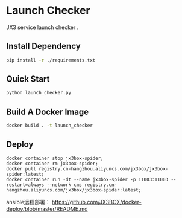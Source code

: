 # Launch Checker
JX3 service launch checker .

## Install Dependency
```bash
pip install -r ./requirements.txt
```

## Quick Start
```bash
python launch_checker.py
```

## Build A Docker Image
```bash
docker build . -t launch_checker
```


## Deploy
```
docker container stop jx3box-spider;
docker container rm jx3box-spider;
docker pull registry.cn-hangzhou.aliyuncs.com/jx3box/jx3box-spider:latest;
docker container run -dt --name jx3box-spider -p 11003:11003 --restart=always --network cms registry.cn-hangzhou.aliyuncs.com/jx3box/jx3box-spider:latest;
```

ansible远程部署： https://github.com/JX3BOX/docker-deploy/blob/master/README.md

